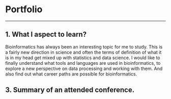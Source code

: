 # Portfolio
***
## 1. What I aspect to learn?    
Bioinformatics has always been an interesting topic for me to study. This is a fairly new direction in science and often the terms of definition of what it is 
in my head get mixed up with statistics and data science. I would like to finally understand what tools and languages are used in bioinformatics, to explore a new 
perspective on data processing and working with them. And also find out what career paths are possible for bioinformatics.

## 3. Summary of an attended conference. 
